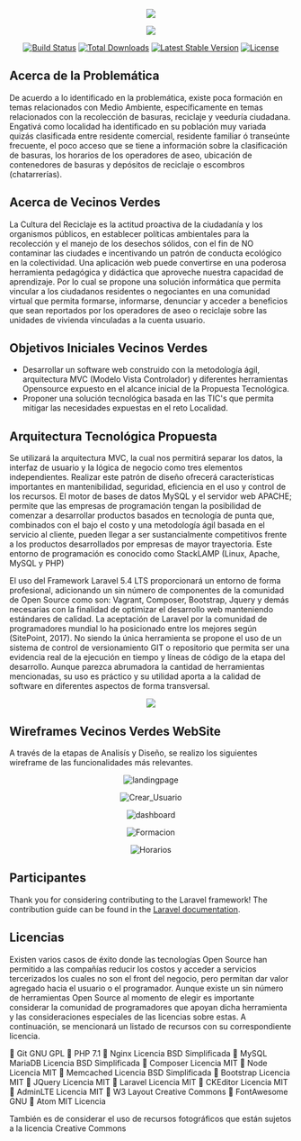 <p align="center"><img src="https://preview.ibb.co/cOjWaz/logoaliados.png"></p>
<p align="center"><img src="https://ibb.co/kkoVx0"></p>

<p align="center">
<a href="https://travis-ci.org/laravel/framework"><img src="https://travis-ci.org/laravel/framework.svg" alt="Build Status"></a>
<a href="https://packagist.org/packages/laravel/framework"><img src="https://poser.pugx.org/laravel/framework/d/total.svg" alt="Total Downloads"></a>
<a href="https://packagist.org/packages/laravel/framework"><img src="https://poser.pugx.org/laravel/framework/v/stable.svg" alt="Latest Stable Version"></a>
<a href="https://packagist.org/packages/laravel/framework"><img src="https://poser.pugx.org/laravel/framework/license.svg" alt="License"></a>
</p>

## Acerca de la Problemática

De acuerdo a lo identificado en la problemática, existe poca formación en temas relacionados con Medio Ambiente, específicamente en temas relacionados con la recolección de basuras,
reciclaje y veeduría ciudadana. Engativá como localidad ha 	identificado en su población muy variada quizás clasificada entre residente comercial,
residente familiar ó transeúnte frecuente, el poco acceso que se tiene a información sobre la clasificación de basuras, los horarios de los operadores de aseo,
ubicación de contenedores de basuras y depósitos de reciclaje o escombros (chatarrerías).

## Acerca de Vecinos Verdes

La Cultura del Reciclaje es la actitud proactiva de la ciudadanía y los	organismos públicos, en establecer políticas ambientales para la recolección y el manejo de los desechos sólidos,
con el fin de NO contaminar las ciudades e incentivando un patrón de conducta ecológico en la colectividad.	Una aplicación web puede convertirse en una poderosa herramienta pedagógica
y didáctica que aproveche nuestra capacidad de aprendizaje. Por lo cual se propone una solución informática que permita vincular a los ciudadanos residentes o
negociantes en una comunidad virtual que permita formarse, informarse, denunciar y acceder a beneficios que sean reportados por los operadores de aseo o reciclaje
sobre las unidades de vivienda vinculadas a la cuenta usuario.

## Objetivos Iniciales Vecinos Verdes

- Desarrollar un software web construido con la metodología ágil, arquitectura MVC (Modelo Vista Controlador) y diferentes herramientas Opensource expuesto en el alcance inicial de la Propuesta Tecnológica.
- Proponer una solución tecnológica basada en las TIC's que permita mitigar las necesidades expuestas en el reto Localidad.

## Arquitectura Tecnológica Propuesta

Se utilizará la arquitectura MVC, la cual nos permitirá separar los datos, la interfaz de usuario y la lógica de negocio como tres elementos independientes.
Realizar este patrón de diseño ofrecerá características importantes en mantenibilidad, seguridad, eficiencia en el uso y control de los recursos. El motor de bases de datos
MySQL y el servidor web APACHE; permite que las empresas de programación tengan la posibilidad de comenzar a desarrollar productos basados en tecnología de punta que,
combinados con el bajo el costo y una metodología ágil basada en el servicio al cliente, pueden llegar a ser sustancialmente competitivos frente a los productos desarrollados
por empresas de mayor trayectoria. Este entorno de programación es conocido como StackLAMP (Linux, Apache, MySQL y PHP)

El uso del Framework Laravel 5.4 LTS proporcionará un entorno de forma profesional, adicionando un sin número de componentes de la comunidad de Open Source como son:
Vagrant, Composer, Bootstrap, Jquery y demás necesarias con la finalidad de optimizar el desarrollo web manteniendo estándares de calidad. La aceptación de Laravel por la comunidad de
programadores mundial lo ha posicionado entre los mejores según (SitePoint, 2017).
No siendo la única herramienta se propone el uso de un sistema de control de versionamiento GIT o repositorio que permita ser una evidencia real de la ejecución en tiempo y
líneas de código de la etapa del desarrollo. Aunque parezca abrumadora la cantidad de herramientas mencionadas, su uso es práctico y su utilidad aporta a la calidad de software en
diferentes aspectos de forma transversal.
<p align="center"><img src="https://preview.ibb.co/njvqJK/stackdeveloper.png"></p>

## Wireframes Vecinos Verdes WebSite

A través de la etapas de Analisís y Diseño, se realizo los siguientes wireframe de las funcionalidades más relevantes. 

<p align="center"><img src="https://preview.ibb.co/dibYaz/landingpage.png" alt="landingpage" border="0"></p>
<p align="center"><img src="https://preview.ibb.co/ipwANe/Crear_Usuario.png" alt="Crear_Usuario" border="0"></p>
<p align="center"><img src="https://preview.ibb.co/cCux2e/dashboard.png" alt="dashboard" border="0"></p>
<p align="center"><img src="https://preview.ibb.co/fnzVNe/Formaci_n.png" alt="Formacion" border="0"></p>
<p align="center"><img src="https://preview.ibb.co/b40O8K/Horarios.png" alt="Horarios" border="0"></p>


## Participantes

Thank you for considering contributing to the Laravel framework! The contribution guide can be found in the [Laravel documentation](http://laravel.com/docs/contributions).


## Licencias

Existen varios casos de éxito donde las tecnologías Open Source han permitido a las compañías reducir los costos y acceder a servicios tercerizados los cuales no son el front del negocio, pero permitan dar valor agregado hacia el usuario o el programador. 
Aunque existe un sin número de herramientas Open Source al momento de elegir es  importante  considerar  la  comunidad  de  programadores  que  apoyan  dicha herramienta  y  las  consideraciones  especiales  de  las  licencias  sobre  estas.  A continuación,  se  mencionará  un  listado  de  recursos  con  su  correspondiente licencia.

  Git GNU GPL
  PHP 7.1
  Nginx Licencia BSD Simplificada
  MySQL MariaDB Licencia BSD Simplificada 
  Composer Licencia MIT
  Node Licencia MIT
  Memcached Licencia BSD Simplificada 
  Bootstrap Licencia MIT
  JQuery Licencia MIT
  Laravel Licencia MIT
  CKEditor Licencia MIT
  AdminLTE Licencia MIT
  W3 Layout Creative Commons 
  FontAwesome GNU
  Atom MIT Licencia

También es de considerar el uso de recursos fotográficos que están sujetos a la licencia Creative Commons 
